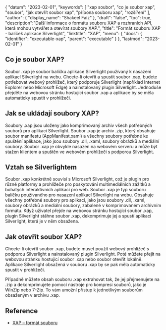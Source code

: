 {
"datum": "2023-02-01",
  "keywords": [
"xap soubor",
"co je soubor xap",
"soubor",
"jak otevřít soubor xap",
"přípona souboru xap",
"rozšíření"
],
  "author": {
"display_name": "Shakeel Faiz"
},
"draft": "false",
"toc": true,
  "description":"Další informace o formátu souboru XAP a rozhraních API, která mohou vytvářet a otevírat soubory XAP.",
"title": "Formát souboru XAP - balíček aplikace Silverlight",
  "linktitle": "XAP",
  "menu": {
    "docs": {
      "identifier": "executable-xap",
      "parent": "executable"
}
},
"lastmod": "2023-02-01"
}

## Co je soubor XAP?

Soubor .xap je soubor balíčku aplikace Silverlight používaný k nasazení aplikací Silverlight na webu. Chcete-li otevřít a spustit soubor .xap, budete potřebovat webový prohlížeč, který podporuje Silverlight (například Internet Explorer nebo Microsoft Edge) a nainstalovaný plugin Silverlight. Jednoduše přejděte na webovou stránku hostující soubor .xap a aplikace by se měla automaticky spustit v prohlížeči.

## Jak se ukládají soubory XAP?

Soubory .xap jsou uloženy jako komprimovaný archiv všech potřebných souborů pro aplikaci Silverlight. Soubor .xap je archiv .zip, který obsahuje soubor manifestu (AppManifest.xaml) a všechny soubory potřebné ke spuštění aplikace, jako jsou soubory .dll, .xaml, soubory obrázků a mediální soubory. Soubor .xap je obvykle nasazen na webovém serveru a může být stažen klientem a spuštěn ve webovém prohlížeči s podporou Silverlight.

## Vztah se Silverlightem

Soubor .xap konkrétně souvisí s Microsoft Silverlight, což je plugin pro různé platformy a prohlížeče pro poskytování multimediálních zážitků a bohatých interaktivních aplikací pro web. Soubor .xap je typ souboru balíčku používaného pro nasazení aplikací Silverlight na webu. Obsahuje všechny potřebné soubory pro aplikaci, jako jsou soubory .dll, .xaml, soubory obrázků a mediální soubory, zabalené v komprimovaném archivním formátu. Když uživatel přejde na webovou stránku hostující soubor .xap, plugin Silverlight stáhne soubor .xap, dekomprimuje jej a spustí aplikaci Silverlight, která je v něm obsažena.

## Jak otevřít soubor XAP?

Chcete-li otevřít soubor .xap, budete muset použít webový prohlížeč s podporou Silverlight a nainstalovaný plugin Silverlight. Poté můžete přejít na webovou stránku hostující soubor .xap nebo soubor otevřít lokálně. Aplikace Silverlight obsažená v souboru .xap by se pak měla automaticky spustit v prohlížeči.

Případně můžete obsah souboru .xap extrahovat tak, že jej přejmenujete na .zip a dekomprimujete pomocí nástroje pro kompresi souborů, jako je WinZip nebo 7-Zip. To vám umožní přístup k jednotlivým souborům obsaženým v archivu .xap.

## Reference
* [XAP – formát souboru](https://en.wikipedia.org/wiki/XAP_(file_format))

